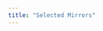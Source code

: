 ```yaml
---
title: "Selected Mirrors"
---
```


<script setup>
  import TheMirSelect from "@/views/download/TheMirSelect.vue"
</script>

<TheMirSelect />
